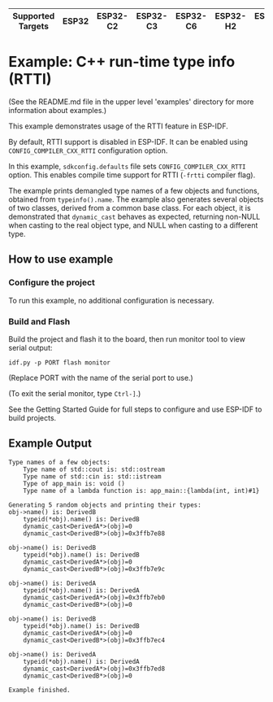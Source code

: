 | Supported Targets | ESP32 | ESP32-C2 | ESP32-C3 | ESP32-C6 | ESP32-H2 | ESP32-P4 | ESP32-S2 | ESP32-S3 |
| ----------------- | ----- | -------- | -------- | -------- | -------- | -------- | -------- | -------- |

# Example: C++ run-time type info (RTTI)

(See the README.md file in the upper level 'examples' directory for more information about examples.)

This example demonstrates usage of the RTTI feature in ESP-IDF.

By default, RTTI support is disabled in ESP-IDF. It can be enabled using `CONFIG_COMPILER_CXX_RTTI` configuration option.

In this example, `sdkconfig.defaults` file sets `CONFIG_COMPILER_CXX_RTTI` option. This enables compile time support for RTTI (`-frtti` compiler flag).

The example prints demangled type names of a few objects and functions, obtained from `typeinfo().name`. The example also generates several objects of two classes, derived from a common base class. For each object, it is demonstrated that `dynamic_cast` behaves as expected, returning non-NULL when casting to the real object type, and NULL when casting to a different type.

## How to use example

### Configure the project

To run this example, no additional configuration is necessary.

### Build and Flash

Build the project and flash it to the board, then run monitor tool to view serial output:

```
idf.py -p PORT flash monitor
```

(Replace PORT with the name of the serial port to use.)

(To exit the serial monitor, type ``Ctrl-]``.)

See the Getting Started Guide for full steps to configure and use ESP-IDF to build projects.

## Example Output

```
Type names of a few objects:
	Type name of std::cout is: std::ostream
	Type name of std::cin is: std::istream
	Type of app_main is: void ()
	Type name of a lambda function is: app_main::{lambda(int, int)#1}

Generating 5 random objects and printing their types:
obj->name() is: DerivedB
	typeid(*obj).name() is: DerivedB
	dynamic_cast<DerivedA*>(obj)=0
	dynamic_cast<DerivedB*>(obj)=0x3ffb7e88

obj->name() is: DerivedB
	typeid(*obj).name() is: DerivedB
	dynamic_cast<DerivedA*>(obj)=0
	dynamic_cast<DerivedB*>(obj)=0x3ffb7e9c

obj->name() is: DerivedA
	typeid(*obj).name() is: DerivedA
	dynamic_cast<DerivedA*>(obj)=0x3ffb7eb0
	dynamic_cast<DerivedB*>(obj)=0

obj->name() is: DerivedB
	typeid(*obj).name() is: DerivedB
	dynamic_cast<DerivedA*>(obj)=0
	dynamic_cast<DerivedB*>(obj)=0x3ffb7ec4

obj->name() is: DerivedA
	typeid(*obj).name() is: DerivedA
	dynamic_cast<DerivedA*>(obj)=0x3ffb7ed8
	dynamic_cast<DerivedB*>(obj)=0

Example finished.
```
